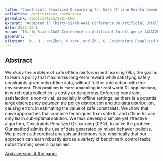 ```yaml
---
title: "Constraints Penalized Q-Learning for Safe Offline Reinforcement Learning"
collection: publications_conference
permalink: /publication/2021-CPQ
excerpt: "Accepted in Thirty-Sixth AAAI Conference on Artificial Intelligence (AAAI2022)."
date: 2021-12-1
venue: 'Thirty-Sixth AAAI Conference on Artificial Intelligence (AAAI2022)'
paperurl: ''
citation: 'Xu, H., <b>Zhan, X.</b>, and Zhu, X. Constraints Penalized Q-Learning for Safe Offline Reinforcement Learning. In <i>Thirty-Sixth AAAI Conference on Artificial Intelligence (AAAI2022)</i>.'
---
```


Abstract
---

We study the problem of safe offline reinforcement learning (RL), the goal is to learn a policy that maximizes long-term reward while satisfying safety constraints given only offline data, without further interaction with the environment. This problem is more appealing for real world RL applications, in which data collection is costly or dangerous.
Enforcing constraint satisfaction is non-trivial, especially in offline settings, as there is a potential large discrepancy between the policy distribution and the data distribution, causing errors in estimating the value of safe constraints.
We show that naive approaches that combine techniques from safe RL and offline RL can only learn sub-optimal solution. We thus develop a simple yet effective algorithm, Constraints Penalized Q-Learning (CPQ), to solve the problem. Our method admits the use of data generated by mixed behavior policies.
We present a theoretical analysis and demonstrate empirically that our approach can learn robustly across a variety of benchmark control tasks, outperforming several baselines.

[Arxiv version of the paper](https://drive.google.com/file/d/1z4PfVO9Nag9_2d82qWodWnwhHNYFMgle/view)